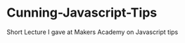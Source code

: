 Cunning-Javascript-Tips
=======================

Short Lecture I gave at Makers Academy on Javascript tips
